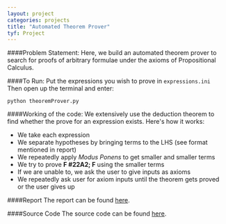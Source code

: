 ```yaml
---
layout: project
categories: projects
title: "Automated Theorem Prover"
tyf: Project
---
```

####Problem Statement:
Here, we build an automated theorem prover to search for proofs of arbitrary formulae under the axioms of Propositional Calculus.

####To Run:
Put the expressions you wish to prove in `expressions.ini`  
Then open up the terminal and enter:

    python theoremProver.py

####Working of the code:
We extensively use the deduction theorem to find whether the prove for an expression exists. Here's how it works:

* We take each expression
* We separate hypotheses by bringing terms to the LHS (see format mentioned in report)
* We repeatedly apply *Modus Ponens* to get smaller and smaller terms
* We try to prove **F #22A2; F** using the smaller terms
* If we are unable to, we ask the user to give inputs as axioms
* We repeatedly ask user for axiom inputs until the theorem gets proved or the user gives up

####Report
The report can be found <a href="/docs/projects/ai/theorem-prover/report.pdf">here</a>.

####Source Code
The source code can be found <a href="https://github.com/ranveeraggarwal/theorem-prover">here</a>.